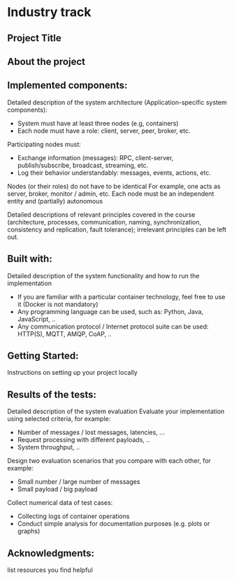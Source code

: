 # Industry track

## Project Title

## About the project
## Implemented components:
Detailed description of the system architecture (Application-specific system components):
- System must have at least three nodes (e.g, containers)
- Each node must have a role: client, server, peer, broker, etc.

Participating nodes must:
- Exchange information (messages): RPC, client-server, publish/subscribe, broadcast, streaming, etc.
- Log their behavior understandably: messages, events, actions, etc.


Nodes (or their roles) do not have to be identical
For example, one acts as server, broker, monitor / admin, etc.
Each node must be an independent entity and (partially) autonomous


Detailed descriptions of relevant principles covered in the course (architecture, processes, communication, naming, synchronization, consistency and replication, fault tolerance); irrelevant principles can be left out.

## Built with:
Detailed description of the system functionality and how to run the implementation 

- If you are familiar with a particular container technology, feel free to use it (Docker is not mandatory)
- Any programming language can be used, such as: Python, Java, JavaScript, ..
- Any communication protocol / Internet protocol suite can be used: HTTP(S), MQTT, AMQP, CoAP, ..

## Getting Started:
Instructions on setting up your project locally


## Results of the tests:
Detailed description of the system evaluation
Evaluate your implementation using selected criteria, for example:
- Number of messages / lost messages, latencies, ...
- Request processing with different payloads, ..
- System throughput, ..


Design two evaluation scenarios that you compare with each other, for example:
- Small number / large number of messages
- Small payload / big payload

Collect numerical data of test cases:
- Collecting logs of container operations
- Conduct simple analysis for documentation purposes (e.g. plots or graphs)

## Acknowledgments:
list resources you find helpful

